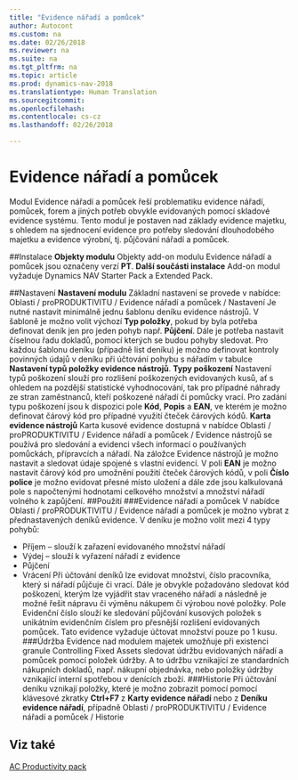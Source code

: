 ```yaml
---
title: "Evidence nářadí a pomůcek"
author: Autocont
ms.custom: na
ms.date: 02/26/2018
ms.reviewer: na
ms.suite: na
ms.tgt_pltfrm: na
ms.topic: article
ms.prod: dynamics-nav-2018
ms.translationtype: Human Translation
ms.sourcegitcommit: 
ms.openlocfilehash: 
ms.contentlocale: cs-cz
ms.lasthandoff: 02/26/2018

---
```


# <a name="pp-production-tools.md"></a>Evidence nářadí a pomůcek

Modul Evidence nářadí a pomůcek řeší problematiku evidence nářadí, pomůcek, forem a jiných potřeb obvykle evidovaných pomocí skladové evidence systému. Tento modul je postaven nad základy evidence majetku, s ohledem na sjednocení evidence pro potřeby sledování dlouhodobého majetku a evidence výrobní, tj. půjčování nářadí a pomůcek.

##Instalace
**Objekty modulu**
Objekty add-on modulu Evidence nářadí a pomůcek jsou označeny verzí **PT**.
**Další součásti instalace**
Add-on modul vyžaduje Dynamics NAV Starter Pack a Extended Pack. 

##Nastavení
**Nastavení modulu**
Základní nastavení se provede v nabídce: Oblasti / proPRODUKTIVITU / Evidence nářadí a pomůcek / Nastavení
Je nutné nastavit minimálně jednu šablonu deníku evidence nástrojů. V šabloně je možno volit výchozí **Typ položky**, pokud by byla potřeba definovat deník jen pro jeden pohyb např. **Půjčení**. Dále je potřeba nastavit číselnou řadu dokladů, pomocí kterých se budou pohyby sledovat.
Pro každou šablonu deníku (případně list deníku) je možno definovat kontroly povinných údajů v deníku při účtování pohybu s nářadím v tabulce **Nastavení typů položky evidence nástrojů**.
**Typy poškození**
Nastavení typů poškození slouží pro rozlišení poškozených evidovaných kusů, ať s ohledem na pozdější statistické vyhodnocování, tak pro případné náhrady ze stran zaměstnanců, kteří poškozené nářadí či pomůcky vrací.
Pro zadání typu poškození jsou k dispozici pole **Kód**, **Popis** a **EAN**, ve kterém je možno definovat čárový kód pro případné využití čteček čárových kódů.
**Karta evidence nástrojů**
Karta kusové evidence dostupná v nabídce Oblasti / proPRODUKTIVITU / Evidence nářadí a pomůcek / Evidence nástrojů se používá pro sledování a evidenci všech informací o používaných pomůckách, přípravcích a nářadí.
Na záložce Evidence nástrojů je možno nastavit a sledovat údaje spojené s vlastní evidencí. V poli **EAN** je možno nastavit čárový kód pro umožnění použití čteček čárových kódů, v poli **Číslo police** je možno evidovat přesné místo uložení a dále zde jsou kalkulovaná pole s napočtenými hodnotami celkového množství a množství nářadí volného k zapůjčení.
##Použití
###Evidence nářadí a pomůcek
V nabídce Oblasti / proPRODUKTIVITU / Evidence nářadí a pomůcek je možno vybrat z přednastavených deníků evidence.
V deníku je možno volit mezi 4 typy pohybů:
* Příjem – slouží k zařazení evidovaného množství nářadí
* Výdej – slouží k vyřazení nářadí z evidence
* Půjčení
* Vrácení
Při účtování deníků lze evidovat množství, číslo pracovníka, který si nářadí půjčuje či vrací. Dále je obvykle požadováno sledovat kód poškození, kterým lze vyjádřit stav vraceného nářadí a následně je možné řešit nápravu či výměnu nákupem či výrobou nové položky. Pole Evidenční číslo slouží ke sledování půjčování kusových položek s unikátním evidenčním číslem pro přesnější rozlišení evidovaných pomůcek. Tato evidence vyžaduje účtovat množství pouze po 1 kusu.
###Údržba
Evidence nad modulem majetek umožňuje při existenci granule Controlling Fixed Assets sledovat údržbu evidovaných nářadí a pomůcek pomocí položek údržby. A to údržbu vznikající ze standardních nákupních dokladů, např. nákupní objednávka, nebo položky údržby vznikající interní spotřebou v denících zboží.
###Historie
Při účtování deníku vznikají položky, které je možno zobrazit pomocí pomocí klávesové zkratky **Ctrl+F7** z **Karty evidence nářadí** nebo z **Deníku evidence nářadí**, případně Oblasti / proPRODUKTIVITU / Evidence nářadí a pomůcek / Historie



## <a name="see-also"></a>Viz také  
[AC Productivity pack](ac-pp-productivity-pack.md)  